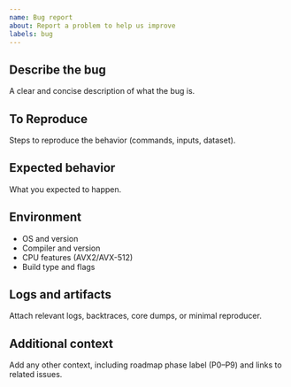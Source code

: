 ```yaml
---
name: Bug report
about: Report a problem to help us improve
labels: bug
---
```


## Describe the bug
A clear and concise description of what the bug is.

## To Reproduce
Steps to reproduce the behavior (commands, inputs, dataset).

## Expected behavior
What you expected to happen.

## Environment
- OS and version
- Compiler and version
- CPU features (AVX2/AVX-512)
- Build type and flags

## Logs and artifacts
Attach relevant logs, backtraces, core dumps, or minimal reproducer.

## Additional context
Add any other context, including roadmap phase label (P0–P9) and links to related issues.

